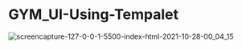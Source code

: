 # GYM_UI-Using-Tempalet
![screencapture-127-0-0-1-5500-index-html-2021-10-28-00_04_15](https://user-images.githubusercontent.com/90395073/139129899-5956101d-2c23-46bd-997f-0d8deb235fff.png)

